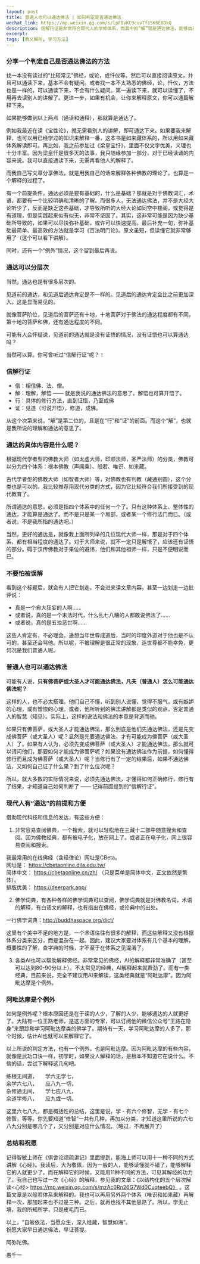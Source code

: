 ```yaml
---
layout: post
title: 普通人也可以通达佛法 | 如何判定是否通达佛法
wechat_link: https://mp.weixin.qq.com/s/lpF8vKC9cuvTf15K6E8DkQ
description: 信解行证是非常符合现代人的学修体系，而其中的“解”就是通达佛法，能够自己通读经典，能够用自己的语言解释经典。解在前，行、证在后，所以，普通人也可以通达佛法的。
excerpt: 
tags: [教义解析, 学习方法]
---
```


### 分享一个判定自己是否通达佛法的方法

找一本没有读过的“比较常见”佛经，或论，或忏仪等。然后可以直接阅读原文，并且可以通读下来，基本不会有疑问。或者找一本不太熟悉的佛经，论，忏仪，方法也是一样的，可以通读下来，不会有什么疑问。第一遍读下来，就可以读懂了，不用再去读别人的讲解了。更进一步，如果有机会，让你来解释原文，你可以通篇解释下来。

如果能够做到以上两点（通读和通释），那就算是通达了。

例如我最近在读《宝性论》，就无需看别人的讲解，即可通达下来。如果要我来解释，也可以用已经学过的知识来解释一番，这本书是如来藏体系的，所以用如来藏体系解读即可。再比如，我之前参加过《梁皇宝忏》，里面不仅文字优美，义理也十分丰富。因为梁皇忏是很多天的法事，我只随缘参加一部分，对于已经读诵的内容来说。我可以直接通读下来，无需再看他人的解释了。

而我自己写文章分享佛法，就是用我自己的话来解释各种佛教的理论了。也算是一个解释的过程了。

有一个前提条件，通达必须是要有基础的，什么是基础？那就是对于佛教词汇，术语，都要有一个比较明确和清晰的了解。而很多人，无法通达佛法，并不是大经大论听少了，反而是缺乏这些基础，才导致所听的大经大论如同空中楼阁，或觉得是有道理，但是实践起来似有似无，非常不坚固了。其实，这非常可能是因为缺少基础所导致的，如果可以尽快弥补基础，或许可以快速提高。最后补充一句，弥补基础最简单、最高效的方法就是学习《百法明门论》。原文虽短，但读懂它就非常够用了（这个可以看下讲解）。

同时，还有一个“例外”情况，这个留到最后再说。

### 通达可以分层次

当然，通达也是有很多层次的。

见道前的通达，和见道后通达肯定是不一样的。见道后的通达肯定会比之前更加深入。这是显而易见的。

就像菩萨阶位，见道后的菩萨还有十地，十地菩萨对于佛法的通达程度都有不同，第十地的菩萨和佛，还有通达程度的不同。

可能有人会怀疑说，见道前的通达就是没有证悟的情况，没有证悟也可以算通达吗？

当然可以算。你可曾听过“信解行证”呢？！

### 信解行证

* 信：相信佛、法、僧。
* 解：理解，解悟 —— 就是我说的通达佛法的意思了。解悟也可算开悟了。
* 行：具体的修行方法，直到证悟，乃至成佛
* 证：见道（可说开悟），修道，成佛。

从这个次第来说，“解”是第二位的，且是在“行”和“证”的前面。而这个“解”，也就是我所说的理解和通达的意思了。

### 通达的具体内容是什么呢？

根据现代学者型的佛教大师（如太虚大师，印顺法师，圣严法师）的分类，佛教可以分为四个体系：根本佛教（声闻乘）、般若、唯识、如来藏。

古代学者型的佛教大师（如智者大师）等，对佛教也有判教（藏通别圆），这个分类也是可以的。我比较推荐用现代分类的方式，因为它比较符合我们所接受到的现代教育了。

所谓通达的意思，必须是指四个体系中的任何一个了。只有这种体系上、整体性的通达，才能算是通达了。而不是只是某一个局部，或者某一个修行法门而已。（或者说，不是我所指的通达吧。）

当然，更好的通达是，就像我上面所列举的几位现代大师一样，那是对于四个体系，都有相当程度的通达了。对于大师来说，就不一定只是解悟了，应该还有证悟的部分。碍于汉传佛教对于果位的避讳，他们和其他祖师一样，只是不便明说而已。

### 不要怕被误解

看到这个标题后，就会有人把它划走，不会进来读文章内容，甚至一边划走一边批评说：
* 真是一个自大狂妄的人啊……
* 或者说，真的是一个末法时代，什么乱七八糟的人都敢说佛法了…… 
* 或者说，真的是五浊恶世啊…… 

这些人肯定有，不必理会。遥想当年世尊成道后，当时的印度外道对于他也是不认可的，甚至还会骂他。所以呢，不被理解是很正常的现象，连世尊都不能幸免，更何况是我们普通人呢。

### 普通人也可以通达佛法

可能有人说，**只有佛菩萨或大圣人才可能通达佛法，凡夫（普通人）怎么可能通达佛法呢？**

这样的人，也不必太搭理。他们自己不懂，听到别人说懂，觉得不服气，或有嫉妒的心理，或有憎恨的心理。或者，他所听到的佛法讲解都是类似的观点，否定普通人的智慧（知见）。实际上，这样的说法和佛法的本意是背道而驰。

如果只有佛菩萨，或大圣人才能通达佛法，那么到底是他们先通达佛法，还是先变成佛菩萨（或大圣人）呢？显然是先要通达佛法，才有可能成为佛菩萨（或大圣人）了。如果有人认为，必须先变成佛菩萨（或大圣人）才能通达佛法。那么就可以请问他们，那要如何才能成为佛菩萨呢？如果没有通达佛法作为前提，如何懂得修行而且成为佛菩萨（或大圣人）呢？当修行有了一定的结果后，如果不通达佛法，又如何自己证了什么果？到了什么位次呢？

所以，就大多数的实际情况来说，必须先通达佛法，才懂得如何正确修行，修行有了结果，才知道自己如何判断了 —— 记得前面提到的“信解行证”。

### 现代人有“通达”的前提和方便

借助现代科技和信息的发达，有这些方便：

1. 非常容易查阅佛典，一个搜索，就可以轻松地在三藏十二部中随意搜索和查阅。因为佛教经典，都有被电子化，放在网上了。或者正在电子化，网上很容易查阅和搜索。

我最常用的在线佛经（含经律论）网址是CBeta。<br>
网址是： https://cbetaonline.dila.edu.tw/ <br>
简体中文： https://cbetaonline.cn/zh/ （只是菜单是简体中文，正文依然是繁体）。<br>
排版优美： https://deerpark.app/ <br>

2. 佛学词典，有各种各样的佛学词典可以查阅，佛学词典就是对佛教名词，术语的解释，有白话文的解释，也有指出在佛经，或论典中的出处。

一行佛学词典：http://buddhaspace.org/dict/ <br>

这里有个美中不足的地方是，一个术语往往有很多的解释，而这些解释又没有根据体系分类来区分，而是混杂在一起。因此，建议大家要对体系有几个基本的理解，概要性的了解，查字典的时候，才不至于在体系之见混淆了。

3. 各类AI也可以帮助解释佛经。非常常见的佛经，AI的解释都非常准确了（甚至可以达到80-90分以上）。不太常见的经典，AI解释起来就费劲了。而有一类经典，目前来说，完全不建议用AI来解读，这类经典就是“阿毗达摩”。因为阿毗达摩是个例外。

### 阿毗达摩是个例外

如何是例外呢？根本原因还是在于读的人少，了解的人少，能够通达的人就更好了。大陆有一位王路老师，是这方面的专家，可以订阅他的微信公众号“王路在隐身”来跟踪和学习阿毗达摩类的佛学了。期待有一天，学习阿毗达摩的人多了，那个时候，估计AI也就可以来解释它了。

以上所说的判定方法，也有一个例外，也是阿毗达摩。因为阿毗达摩的有些内容，就像是武功口诀一样，初学时，如果没人解释的话，是根本不知道它在说什么。不信的话，尝试下解释这几句吧。

练根无间道，　　学六无学七，<br>
余学六七八，　　应八九一切，<br>
杂修通无间，　　学七应八九，<br>
余道学修八，　　应九或一切。<br>

这里六七八九，都是概括性的总结，这里是说，学 - 有六个修智，无学 - 有七个修智，等等。你先要知道“修智”一共有几种，再加以分类，才知道这里所说的六七八九分别是哪几个了，又分别是对应什么情况。（略过，不再展开了）

### 总结和祝愿

记得智敏上师在《俱舍论颂疏讲记》里面提到，能海上师可以用十一种不同的方式讲解《心经》。我读后，大为敬佩，因为一般的人，能够读懂就不错了，能够解释它的人就更少了。而在解释它的时候，又能用11种不同的方法，可见其解经的功力了。我自己也写过一次《心经》的解释，参见我的文章：《以结构化的五个层次解读<心经> https://mp.weixin.qq.com/s/mzAc0Rn26G7Wd0CuqteebQ》 。这篇文章是以般若体系来解释的。我也可以再用另外两个体系（唯识和如来藏）再解释一次，那加起来也不过是三种。之后，就再也找不其他思路了。所以，学无止境，我的所知所学，只是皮毛而已。

以上，“自皈依法，当愿众生，深入经藏，智慧如海”。<br>
祝愿大家早日通达佛法，早证菩提。

阿弥陀佛。

愚千一

